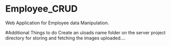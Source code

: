 # Employee_CRUD
Web Application for Employee data Manipulation.



#Additional Things to do 
Create an uloads name folder on the server project directory for storing and fetching the images uploaded....
